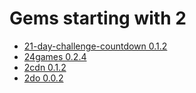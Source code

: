 # Gems starting with 2

- [21-day-challenge-countdown 0.1.2](https://github.com/docker-rubygem/21-day-challenge-countdown)
- [24games 0.2.4](https://github.com/docker-rubygem/24games)
- [2cdn 0.1.2](https://github.com/docker-rubygem/2cdn)
- [2do 0.0.2](https://github.com/docker-rubygem/2do)
